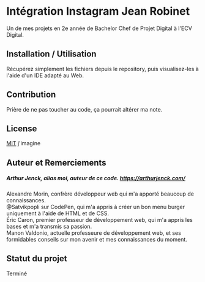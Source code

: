 # Intégration Instagram Jean Robinet

Un de mes projets en 2e année de Bachelor Chef de Projet Digital à l'ECV Digital.

## Installation / Utilisation

Récupérez simplement les fichiers depuis le repository, puis visualisez-les à l'aide d'un IDE adapté au Web.

## Contribution

Prière de ne pas toucher au code, ça pourrait altérer ma note.

## License

[MIT](https://choosealicense.com/licenses/mit/) j'imagine

## Auteur et Remerciements

##### Arthur Jenck, alias moi, auteur de ce code. https://arthurjenck.com/

Alexandre Morin, confrère développeur web qui m'a apporté beaucoup de connaissances.  
@Satvikpopli sur CodePen, qui m'a appris à créer un bon menu burger uniquement à l'aide de HTML et de CSS.  
Éric Caron, premier professeur de développement web, qui m'a appris les bases et m'a transmis sa passion.  
Manon Valdonio, actuelle professeure de développement web, et ses formidables conseils sur mon avenir et mes connaissances du moment.

## Statut du projet

Terminé
